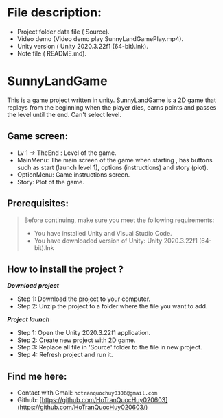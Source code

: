 # File description: 
- Project folder data file ( Source).
- Video demo (Video demo play SunnyLandGamePlay.mp4).
- Unity version ( Unity 2020.3.22f1 (64-bit).lnk).
- Note file ( README.md).
# SunnyLandGame
This is a game project written in unity. SunnyLandGame is a 2D game that replays from the beginning when the player dies, earns points and passes the level until the end. Can't select level.
## Game screen:
-  Lv 1 -> TheEnd : Level of the game.
-  MainMenu: The main screen of the game when starting , has buttons such as start (launch level 1), options (instructions) and story (plot).
-  OptionMenu: Game instructions screen.
-  Story: Plot of the game.
## Prerequisites:
> Before continuing, make sure you meet the following requirements:
> * You have installed Unity and Visual Studio Code.
> * You have downloaded version of Unity: Unity 2020.3.22f1 (64-bit).lnk
## How to install the project ?
***Download project***
- Step 1: Download the project to your computer.
- Step 2: Unzip the project to a folder where the file you want to add.
  
***Project launch***
- Step 1: Open the Unity 2020.3.22f1 application.
- Step 2: Create new project with 2D game.
- Step 3: Replace all file in 'Source' folder to the file in new project.
- Step 4: Refresh project and run it.
## Find me here:
- Contact with Gmail: `hotranquochuy0306@gmail.com`
- Github: [https://github.com/HoTranQuocHuy020603](https://github.com/HoTranQuocHuy020603/)

